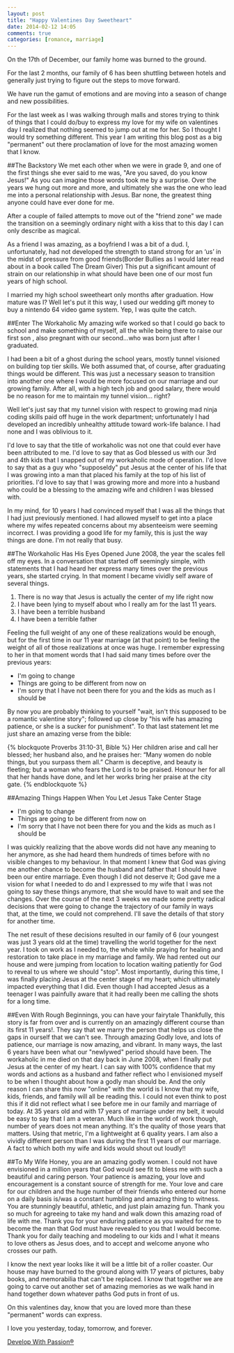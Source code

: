 ```yaml
---
layout: post
title: "Happy Valentines Day Sweetheart"
date: 2014-02-12 14:05
comments: true
categories: [romance, marriage] 
---
```

On the 17th of December, our family home was burned to the ground.

For the last 2 months, our family of 6 has been shuttling between hotels and generally just trying to figure out the steps to move forward.

We have run the gamut of emotions and are moving into a season of change and new possibilities.

For the last week as I was walking through malls and stores trying to think of things that I could do/buy to express my love for my wife on valentines day I realized that nothing seemed to jump out at me for her. So I thought I would try something different. This year I am writing this blog post as a big "permanent" out there proclamation of love for the most amazing women that I know.

##The Backstory
We met each other when we were in grade 9, and one of the first things she ever said to me was, "Are you saved, do you know Jesus!" As you can imagine those words took me by a surprise. Over the years we hung out more and more, and ultimately she was the one who lead me into a personal relationship with Jesus. Bar none, the greatest thing anyone could have ever done for me.

After a couple of failed attempts to move out of the "friend zone" we made the transition on a seemingly ordinary night with a kiss that to this day I can only describe as magical. 

As a friend I was amazing, as a boyfriend I was a bit of a dud. I, unfortunately, had not developed the strength to stand strong for an ‘us’ in the midst of pressure from good friends(Border Bullies as I would later read about in a book called The Dream Giver) This put a significant amount of strain on our relationship in what should have been one of our most fun years of high school.

I married my high school sweetheart only months after graduation. How mature was I? Well let's put it this way, I used our wedding gift money to buy a nintendo 64 video game system. Yep, I was quite the catch.

##Enter The Workaholic
My amazing wife worked so that I could go back to school and make something of myself, all the while being there to raise our first son , also pregnant with our second…who was born just after I graduated. 

I had been a bit of a ghost during the school years, mostly tunnel visioned on building top tier skills. We both assumed that, of course, after graduating things would be different. This was just a necessary season to transition into another one where I would be more focused on our marriage and our growing family. After all, with a high tech job and good salary, there would be no reason for me to maintain my tunnel vision... right?  

Well let's just say that my tunnel vision with respect to growing mad ninja coding skills paid off huge in the work department; unfortunately I had developed an incredibly unhealthy attitude toward work-life balance. I had none and I was oblivious to it.

I'd love to say that the title of workaholic was not one that could ever have been attributed to me. I'd love to say that as God blessed us with our 3rd and 4th kids that I snapped out of my workaholic mode of operation. I'd love to say that as a guy who "supposeldy" put Jesus at the center of his life that I was growing into a man that placed his family at the top of his list of priorities. I'd love to say that I was growing more and more into a husband who could be a blessing to the amazing wife and children I was blessed with. 

In my mind, for 10 years I had convinced myself that I was all the things that I had just previously mentioned. I had allowed myself to get into a place where my wifes repeated concerns about my absenteeism were seeming incorrect. I was providing a good life for my family, this is just the way things are done. I'm not really that busy. 

##The Workaholic Has His Eyes Opened
June 2008, the year the scales fell off my eyes. In a conversation that started off seemingly simple, with statements that I had heard her express many times over the previous years, she started crying. In that moment I became vividly self aware of several things. 

1. There is no way that Jesus is actually the center of my life right now
2. I have been lying to myself about who I really am for the last 11 years.
3. I have been a terrible husband
4. I have been a terrible father

Feeling the full weight of any one of these realizations would be enough, but for the first time in our 11 year marriage (at that point) to be feeling the weight of all of those realizations at once was huge. I remember expressing to her in that moment words that I had said many times before over the previous years:

* I'm going to change
* Things are going to be different from now on
* I'm sorry that I have not been there for you and the kids as much as I should be

By now you are probably thinking to yourself "wait, isn't this supposed to be a romantic valentine story"; followed up close by "his wife has amazing patience, or she is a sucker for punishment". To that last statement let me just share an amazing verse from the bible:

{% blockquote Proverbs 31:10-31, Bible %}
Her children arise and call her blessed; her husband also, and he praises her: “Many women do noble things, but you surpass them all.” Charm is deceptive, and beauty is fleeting; but a woman who fears the Lord is to be praised.  Honour her for all that her hands have done, and let her works bring her praise at the city gate.
{% endblockquote %}

##Amazing Things Happen When You Let Jesus Take Center Stage
* I'm going to change
* Things are going to be different from now on
* I'm sorry that I have not been there for you and the kids as much as I should be

I was quickly realizing that the above words did not have any meaning to her anymore, as she had heard them hundreds of times before with no visible changes to my behaviour. In that moment I knew that God was giving me another chance to become the husband and father that I should have been our entire marriage. Even though I did not deserve it; God gave me a vision for what I needed to do and I expressed to my wife that I was not going to say these things anymore, that she would have to wait and see the changes. Over the course of the next 3 weeks we made some pretty radical decisions that were going to change the trajectory of our family in ways that, at the time, we could not comprehend. I'll save the details of that story for another time. 

The net result of these decisions resulted in our family of 6 (our youngest was just 3 years old at the time) travelling the world together for the next year. I took on work as I needed to, the whole while praying for healing and restoration to take place in my marriage and family. We had rented out our house and were jumping from location to location waiting patiently for God to reveal to us where we should "stop". Most importantly, during this time, I was finally placing Jesus at the
center stage of my heart; which ultimately impacted everything that I did. Even though I had accepted Jesus as a teenager I was painfully aware that it had really been me calling the shots for a long time.

##Even With Rough Beginnings, you can have your fairytale
Thankfully, this story is far from over and is currently on an amazingly different course than its first 11 years!. They say that we marry the person that helps us close the gaps in ourself that we can't see. Through amazing Godly love, and lots of patience, our marriage is now amazing, and vibrant. In many ways, the last 6 years have been what our "newlywed" period should have been. The workaholic in me died on that day back in June 2008, when I finally put Jesus at the center of my heart. I can say with 100% confidence that my words and actions as a husband and father reflect who I envisioned myself to be when I thought about
how a godly man should be. And the only reason I can share this now "online" with the world is I know that my wife, kids, friends, and family will all be reading this. I could not even think to post this if it did not reflect what I see before me in our family and marriage of today. At 35 years old and with 17 years of marriage under my belt, it would be easy to say that I am a veteran. Much like in the world of work though, number of years does not mean anything. It's the
quality of those years that matters. Using that metric, I'm a lightweight at 6 quality years. I am also a vividly different person than I was during the first 11 years of our marriage. A fact to which both my wife and kids would shout out loudly!!

##To My Wife
Honey, you are an amazing godly women. I could not have envisioned in a million years that God would see fit to bless me with such a beautiful and caring person. Your patience is amazing, your love and encouragement is a constant source of strength for me. Your love and care for our children and the huge number of their friends who entered our home on a daily basis is/was a constant humbling and amazing thing to witness. You are stunningly beautiful, athletic, and just plain amazing fun. Thank you so much for agreeing to take my hand and walk down this amazing road of life with me. Thank you for your enduring patience as you waited for me to become the man that God must have revealed to you that I would become. Thank you for daily teaching and modeling to our kids and I what it means to love others as Jesus does, and to accept and welcome anyone who crosses our path.

I know the next year looks like it will be a little bit of a roller coaster. Our house may have burned to the ground along with 17 years of pictures, baby books, and memorabilia that can't be replaced. I know that together we are going to carve out another set of amazing memories as we walk hand in hand together down whatever paths God puts in front of us.

On this valentines day, know that you are loved more than these "permanent" words can express. 

I love you yesterday, today, tomorrow, and forever.

[Develop With Passion®](http://www.developwithpassion.com)
